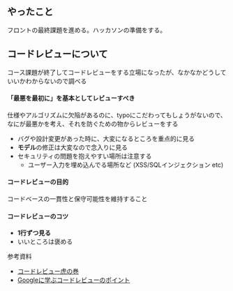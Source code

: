 ## やったこと
フロントの最終課題を進める。ハッカソンの準備をする。  

## コードレビューについて
コース課題が終了してコードレビューをする立場になったが、なかなかどうしていいかわからないので調べる  

#### 「最悪を最初に」を基本としてレビューすべき
仕様やアルゴリズムに欠陥があるのに、typoにこだわってもしょうがないので、なにが最悪かを考え、それを防ぐための物からレビューをする  
- バグや設計変更があった時に、大変になるところを重点的に見る
- **モデル**の修正は大変なので念入りに見る
- セキュリティの問題を抱えやすい場所は注意する
  - ユーザー入力を埋め込んでる場所など (XSS/SQLインジェクション etc)

#### コードレビューの目的
コードベースの一貫性と保守可能性を維持すること


#### コードレビューのコツ
- **1行ずつ見る**  
- いいところは褒める





参考資料
- [コードレビュー虎の巻](https://qiita.com/teradonburi/items/2fa475c860d0fb16c0eb)
- [Googleに学ぶコードレビューのポイント](https://cloudsmith.co.jp/blog/efficient/2021/08/1866630.html)
